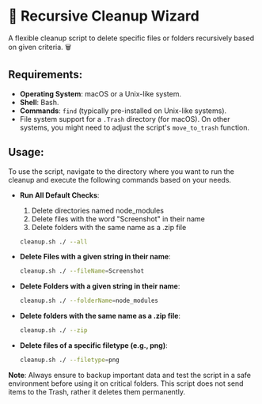 # 🧹 Recursive Cleanup Wizard

A flexible cleanup script to delete specific files or folders recursively based on given criteria. 🗑️

## Requirements:

- **Operating System**: macOS or a Unix-like system.
- **Shell**: Bash.
- **Commands**: `find` (typically pre-installed on Unix-like systems).
- File system support for a `.Trash` directory (for macOS). On other systems, you might need to adjust the script's `move_to_trash` function.


## Usage:

To use the script, navigate to the directory where you want to run the cleanup and execute the following commands based on your needs.

- **Run All Default Checks**:
  1. Delete directories named node_modules
  2. Delete files with the word "Screenshot" in their name
  3. Delete folders with the same name as a .zip file

  ```bash
  cleanup.sh ./ --all
  ```

- **Delete Files with a given string in their name**:
  ```bash
  cleanup.sh ./ --fileName=Screenshot 
  ```

- **Delete Folders with a given string in their name**:
  ```bash
  cleanup.sh ./ --folderName=node_modules
  ```

- **Delete folders with the same name as a .zip file**:
  ```bash
  cleanup.sh ./ --zip 
  ```

- **Delete files of a specific filetype (e.g., png)**:
  ```bash
  cleanup.sh ./ --filetype=png
  ```

**Note**: Always ensure to backup important data and test the script in a safe environment before using it on critical folders. This script does not send items to the Trash, rather it deletes them permanently.
